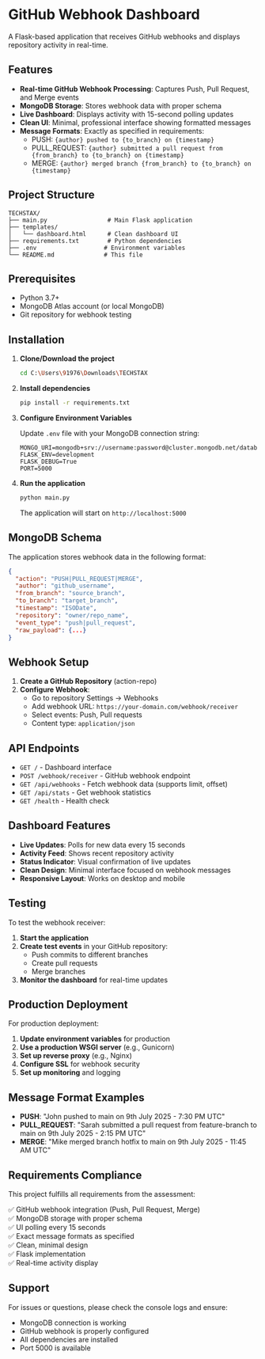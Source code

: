 # GitHub Webhook Dashboard

A Flask-based application that receives GitHub webhooks and displays repository activity in real-time.

## Features

- **Real-time GitHub Webhook Processing**: Captures Push, Pull Request, and Merge events
- **MongoDB Storage**: Stores webhook data with proper schema
- **Live Dashboard**: Displays activity with 15-second polling updates
- **Clean UI**: Minimal, professional interface showing formatted messages
- **Message Formats**: Exactly as specified in requirements:
  - PUSH: `{author} pushed to {to_branch} on {timestamp}`
  - PULL_REQUEST: `{author} submitted a pull request from {from_branch} to {to_branch} on {timestamp}`
  - MERGE: `{author} merged branch {from_branch} to {to_branch} on {timestamp}`

## Project Structure

```
TECHSTAX/
├── main.py                 # Main Flask application
├── templates/
│   └── dashboard.html      # Clean dashboard UI
├── requirements.txt        # Python dependencies
├── .env                   # Environment variables
└── README.md              # This file
```

## Prerequisites

- Python 3.7+
- MongoDB Atlas account (or local MongoDB)
- Git repository for webhook testing

## Installation

1. **Clone/Download the project**
   ```bash
   cd C:\Users\91976\Downloads\TECHSTAX
   ```

2. **Install dependencies**
   ```bash
   pip install -r requirements.txt
   ```

3. **Configure Environment Variables**
   
   Update `.env` file with your MongoDB connection string:
   ```
   MONGO_URI=mongodb+srv://username:password@cluster.mongodb.net/database
   FLASK_ENV=development
   FLASK_DEBUG=True
   PORT=5000
   ```

4. **Run the application**
   ```bash
   python main.py
   ```

   The application will start on `http://localhost:5000`

## MongoDB Schema

The application stores webhook data in the following format:

```json
{
  "action": "PUSH|PULL_REQUEST|MERGE",
  "author": "github_username",
  "from_branch": "source_branch",
  "to_branch": "target_branch", 
  "timestamp": "ISODate",
  "repository": "owner/repo_name",
  "event_type": "push|pull_request",
  "raw_payload": {...}
}
```

## Webhook Setup

1. **Create a GitHub Repository** (action-repo)
2. **Configure Webhook**:
   - Go to repository Settings → Webhooks
   - Add webhook URL: `https://your-domain.com/webhook/receiver`
   - Select events: Push, Pull requests
   - Content type: `application/json`

## API Endpoints

- `GET /` - Dashboard interface
- `POST /webhook/receiver` - GitHub webhook endpoint
- `GET /api/webhooks` - Fetch webhook data (supports limit, offset)
- `GET /api/stats` - Get webhook statistics
- `GET /health` - Health check

## Dashboard Features

- **Live Updates**: Polls for new data every 15 seconds
- **Activity Feed**: Shows recent repository activity
- **Status Indicator**: Visual confirmation of live updates
- **Clean Design**: Minimal interface focused on webhook messages
- **Responsive Layout**: Works on desktop and mobile

## Testing

To test the webhook receiver:

1. **Start the application**
2. **Create test events** in your GitHub repository:
   - Push commits to different branches
   - Create pull requests
   - Merge branches
3. **Monitor the dashboard** for real-time updates

## Production Deployment

For production deployment:

1. **Update environment variables** for production
2. **Use a production WSGI server** (e.g., Gunicorn)
3. **Set up reverse proxy** (e.g., Nginx)
4. **Configure SSL** for webhook security
5. **Set up monitoring** and logging

## Message Format Examples

- **PUSH**: "John pushed to main on 9th July 2025 - 7:30 PM UTC"
- **PULL_REQUEST**: "Sarah submitted a pull request from feature-branch to main on 9th July 2025 - 2:15 PM UTC"  
- **MERGE**: "Mike merged branch hotfix to main on 9th July 2025 - 11:45 AM UTC"

## Requirements Compliance

This project fulfills all requirements from the assessment:

✅ GitHub webhook integration (Push, Pull Request, Merge)  
✅ MongoDB storage with proper schema  
✅ UI polling every 15 seconds  
✅ Exact message formats as specified  
✅ Clean, minimal design  
✅ Flask implementation  
✅ Real-time activity display  

## Support

For issues or questions, please check the console logs and ensure:
- MongoDB connection is working
- GitHub webhook is properly configured
- All dependencies are installed
- Port 5000 is available
